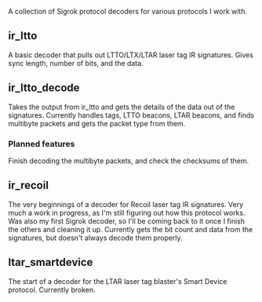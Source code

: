 A collection of Sigrok protocol decoders for various protocols I work with.

## ir_ltto

A basic decoder that pulls out LTTO/LTX/LTAR laser tag IR signatures. Gives sync length, number of bits, and the data.

## ir_ltto_decode

Takes the output from ir_ltto and gets the details of the data out of the signatures. Currently handles tags, LTTO beacons, LTAR beacons, and finds multibyte packets and gets the packet type from them.

### Planned features

Finish decoding the multibyte packets, and check the checksums of them.

## ir_recoil

The very beginnings of a decoder for Recoil laser tag IR signatures. Very much a work in progress, as I'm still figuring out how this protocol works. Was also my first Sigrok decoder, so I'll be coming back to it once I finish the others and cleaning it up. Currently gets the bit count and data from the signatures, but doesn't always decode them properly.

## ltar_smartdevice

The start of a decoder for the LTAR laser tag blaster's Smart Device protocol. Currently broken.
